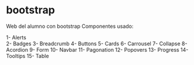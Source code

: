 # bootstrap
Web del alumno con bootstrap
Componentes usado:

1- Alerts <br>
2- Badges
3- Breadcrumb
4- Buttons
5- Cards
6- Carrousel
7- Collapse
8- Acordion
9- Form
10- Navbar
11- Pagonation
12- Popovers
13- Progress
14- Tooltips
15- Table
